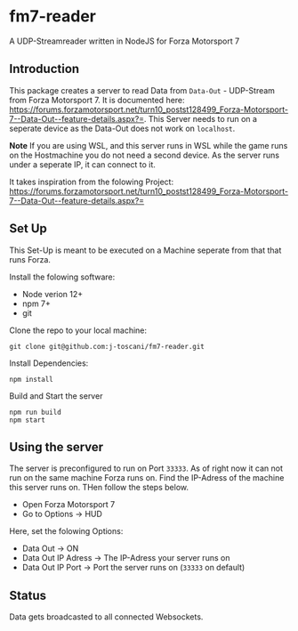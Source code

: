 # fm7-reader
A UDP-Streamreader written in NodeJS for Forza Motorsport 7

## Introduction

This package creates a server to read Data from `Data-Out` - UDP-Stream from Forza Motorsport 7. It is documented here: https://forums.forzamotorsport.net/turn10_postst128499_Forza-Motorsport-7--Data-Out--feature-details.aspx?=. This Server needs to run on a seperate device as the Data-Out does not work on `localhost`.

**Note** If you are using WSL, and this server runs in WSL while the game runs on the Hostmachine you do not need a second device. As the server runs under a seperate IP, it can connect to it.

It takes inspiration from the folowing Project: https://forums.forzamotorsport.net/turn10_postst128499_Forza-Motorsport-7--Data-Out--feature-details.aspx?=

## Set Up
This Set-Up is meant to be executed on a Machine seperate from that that runs Forza.

Install the folowing software:
- Node verion 12+
- npm 7+
- git

Clone the repo to your local machine:
```
git clone git@github.com:j-toscani/fm7-reader.git
```

Install Dependencies:
```
npm install
```

Build and Start the server
```
npm run build
npm start
```

## Using the server

The server is preconfigured to run on Port `33333`. As of right now it can not run on the same machine Forza runs on. Find the IP-Adress of the machine this server runs on. THen follow the steps below.

- Open Forza Motorsport 7
- Go to Options -> HUD

Here, set the folowing Options:

- Data Out -> ON
- Data Out IP Adress -> The IP-Adress your server runs on
- Data Out IP Port -> Port the server runs on (`33333` on default) 

## Status

Data gets broadcasted to all connected Websockets.
